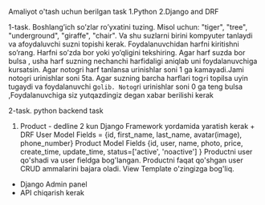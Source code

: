 Amaliyot o'tash uchun berilgan task
1.Python    2.Django and DRF

1-task. Boshlang’ich so’zlar ro’yxatini tuzing. Misol uchun: "tiger", "tree", "underground", "giraffe", "chair".
Va shu suzlarni birini kompyuter tanlaydi va afoydaluvchi suzni topishi  kerak.
Foydalanuvchidan harfni kiritishni so’rang. Harfni so’zda bor yoki yo’qligini tekshiring.
Agar harf suzda bor bulsa , usha harf suzning nechanchi harfidaligi aniqlab uni foydalanuvchiga kursatsin. 
Agar notogri harf tanlansa urinishlar soni 1 ga kamayadi.Jami noto`g`ri urinishlar soni 5ta.
Agar suzning barcha harflari tog`r`i topilsa uyin tugaydi va foydalanuvchi g`olib.
Notog`ri urinishlar soni 0 ga teng bulsa ,Foydalanuvchiga siz yutqazdingiz degan xabar berilishi kerak

2-task. python backend task
1. Product - dedline 2 kun
Django Framework yordamida yaratish kerak + DRF
User Model Fields = {id, first_name, last_name, avatar(image), phone_number}
Product Model Fields {id, user, name, photo, price, create_time, update_time, status=['active', 'noactive'] }
Productni user qo'shadi va user fieldga bog'langan.
Productni faqat qo'shgan user CRUD ammalarini bajara oladi. 
View Template o'zingizga bog'liq.
+ Django Admin panel 
+ API chiqarish kerak
